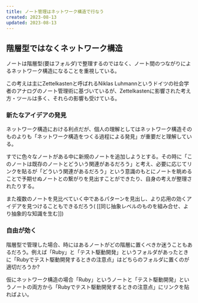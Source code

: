 ```yaml
---
title: ノート管理はネットワーク構造で行なう
created: 2023-08-13
updated: 2023-08-13
---
```

## 階層型ではなくネットワーク構造

ノートは階層型(要はフォルダ)で整理するのではなく、ノート間のつながりによるネットワーク構造になることを重視している。

この考えは主にZettelkastenと呼ばれるNiklas Luhmannというドイツの社会学者のアナログのノート管理術に基づいているが、Zettelkastenに影響された考え方・ツールは多く、それらの影響も受けている。

### 新たなアイデアの発見

ネットワーク構造における利点だが、個人の理解としてはネットワーク構造そのものよりも「ネットワーク構造をつくる過程による発見」が重要だと理解している。

すでに色々なノートがある中に新規のノートを追加しようとする。その時に「このノートは既存のノートとどういう関連があるだろう」と考え、必要に応じてリンクを貼るが「どういう関連があるだろう」という意識のもとにノートを眺めることで予期せぬノートとの繋がりを見出すことができたり、自身の考えが整理されたりする。

また複数のノートを見比べていく中であるパターンを見出し、より応用の効くアイデアを見つけることもできるだろう( [[同じ抽象レベルのものを組み合せ、より抽象的な知識を生む]])

### 自由が効く

階層型で管理した場合、時にはあるノートがどの階層に置くべきか迷うこともあるだろう。例えば「Ruby」と「テスト駆動開発」というフォルダがあったときに「Rubyでテスト駆動開発するときの注意点」はどちらのフォルダに置くのが適切だろうか?

仮にネットワーク構造の場合「Ruby」というノートと「テスト駆動開発」というノートの両方から「Rubyでテスト駆動開発するときの注意点」にリンクを貼ればよい。
